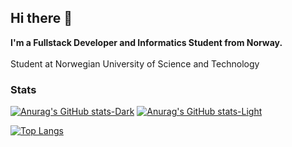 <h2>Hi there 👋</h2>
<b>I'm a Fullstack Developer and Informatics Student from Norway.</b>
<br/>
<br/>
Student at Norwegian University of Science and Technology


<h3>Stats</h3>


[![Anurag's GitHub stats-Dark](https://github-readme-stats-thrywyn.vercel.app/api?username=Thrywyn&show_icons=true&theme=dark#gh-dark-mode-only)](https://github.com/anuraghazra/github-readme-stats#gh-dark-mode-only)
[![Anurag's GitHub stats-Light](https://github-readme-stats-thrywyn.vercel.app/api?username=Thrywyn&show_icons=true&theme=default#gh-light-mode-only)](https://github.com/anuraghazra/github-readme-stats#gh-light-mode-only)


[![Top Langs](https://github-readme-stats-thrywyn.vercel.app/api/top-langs/?username=Thrywyn)](https://github.com/anuraghazra/github-readme-stats)

<!--
**Thrywyn/Thrywyn** is a ✨ _special_ ✨ repository because its `README.md` (this file) appears on your GitHub profile.

https://shields.io/badges/static-badge

Here are some ideas to get you started:

- 🔭 I’m currently working on ...
- 🌱 I’m currently learning ...
- 👯 I’m looking to collaborate on ...
- 🤔 I’m looking for help with ...
- 💬 Ask me about ...
- 📫 How to reach me: ...
- 😄 Pronouns: ...
- ⚡ Fun fact: ...
-->

